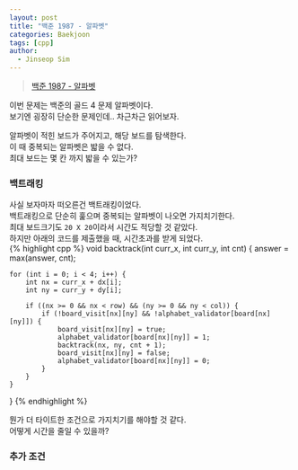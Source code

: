 ```yaml
---
layout: post
title: "백준 1987 - 알파벳"
categories: Baekjoon
tags: [cpp]
author:
  - Jinseop Sim
---
```

> [백준 1987 - 알파벳](https://www.acmicpc.net/problem/1987)

이번 문제는 백준의 골드 4 문제 알파벳이다.  
보기엔 굉장히 단순한 문제인데.. 차근차근 읽어보자.  

알파벳이 적힌 보드가 주어지고, 해당 보드를 탐색한다.  
이 때 중복되는 알파벳은 밟을 수 없다.  
최대 보드는 몇 칸 까지 밟을 수 있는가?  

### 백트래킹
사실 보자마자 떠오른건 백트래킹이었다.  
백트래킹으로 단순히 훑으며 중복되는 알파벳이 나오면 가지치기한다.  
최대 보드크기도 ```20 X 20```이라서 시간도 적당할 것 같았다.  
하지만 아래의 코드를 제출했을 때, 시간초과를 받게 되었다.  
{% highlight cpp %}
void backtrack(int curr_x, int curr_y, int cnt) {
    answer = max(answer, cnt);

    for (int i = 0; i < 4; i++) {
        int nx = curr_x + dx[i];
        int ny = curr_y + dy[i];

        if ((nx >= 0 && nx < row) && (ny >= 0 && ny < col)) {
            if (!board_visit[nx][ny] && !alphabet_validator[board[nx][ny]]) {
                board_visit[nx][ny] = true;
                alphabet_validator[board[nx][ny]] = 1;
                backtrack(nx, ny, cnt + 1);
                board_visit[nx][ny] = false;
                alphabet_validator[board[nx][ny]] = 0;
            }
        }
    }
}
{% endhighlight %}  

뭔가 더 타이트한 조건으로 가지치기를 해야할 것 같다.  
어떻게 시간을 줄일 수 있을까?  

### 추가 조건
